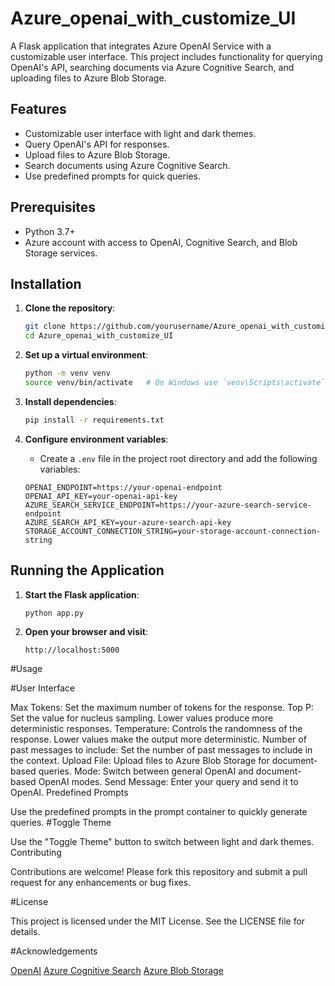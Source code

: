# Azure_openai_with_customize_UI
A Flask application that integrates Azure OpenAI Service with a customizable user interface. This project includes functionality for querying OpenAI's API, searching documents via Azure Cognitive Search, and uploading files to Azure Blob Storage.  
  
## Features  
  
- Customizable user interface with light and dark themes.  
- Query OpenAI's API for responses.  
- Upload files to Azure Blob Storage.  
- Search documents using Azure Cognitive Search.  
- Use predefined prompts for quick queries.  
  
## Prerequisites  
  
- Python 3.7+  
- Azure account with access to OpenAI, Cognitive Search, and Blob Storage services.  
  
## Installation  
  
1. **Clone the repository**:  
    ```bash  
    git clone https://github.com/yourusername/Azure_openai_with_customize_UI.git  
    cd Azure_openai_with_customize_UI  
    ```  
  
2. **Set up a virtual environment**:  
    ```bash  
    python -m venv venv  
    source venv/bin/activate   # On Windows use `venv\Scripts\activate`  
    ```  
  
3. **Install dependencies**:  
    ```bash  
    pip install -r requirements.txt  
    ```  
  
4. **Configure environment variables**:  
    - Create a `.env` file in the project root directory and add the following variables:  
    ```plaintext  
    OPENAI_ENDPOINT=https://your-openai-endpoint  
    OPENAI_API_KEY=your-openai-api-key  
    AZURE_SEARCH_SERVICE_ENDPOINT=https://your-azure-search-service-endpoint  
    AZURE_SEARCH_API_KEY=your-azure-search-api-key  
    STORAGE_ACCOUNT_CONNECTION_STRING=your-storage-account-connection-string  
    ```  
  
## Running the Application  
  
1. **Start the Flask application**:  
    ```bash  
    python app.py  
    ```  
  
2. **Open your browser and visit**:  
    ```  
    http://localhost:5000  
    ```

#Usage
 

#User Interface
 

Max Tokens: Set the maximum number of tokens for the response.
Top P: Set the value for nucleus sampling. Lower values produce more deterministic responses.
Temperature: Controls the randomness of the response. Lower values make the output more deterministic.
Number of past messages to include: Set the number of past messages to include in the context.
Upload File: Upload files to Azure Blob Storage for document-based queries.
Mode: Switch between general OpenAI and document-based OpenAI modes.
Send Message: Enter your query and send it to OpenAI.
Predefined Prompts
 

Use the predefined prompts in the prompt container to quickly generate queries.
#Toggle Theme
 

Use the "Toggle Theme" button to switch between light and dark themes.
Contributing
 
Contributions are welcome! Please fork this repository and submit a pull request for any enhancements or bug fixes.

#License
 
This project is licensed under the MIT License. See the LICENSE file for details.

#Acknowledgements
 

[OpenAI](https://www.openai.com/)
[Azure Cognitive Search](https://azure.microsoft.com/en-us/services/search/)
[Azure Blob Storage](https://azure.microsoft.com/en-us/services/storage/blobs/)

